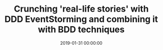 ---
title: 'Crunching ''real-life stories'' with DDD EventStorming and combining it with BDD techniques'
description: >
 To really understand what our users will need, we want to have a first-hand experience from 'real-life stories' before we can model and create our software. While both the DDD and BDD techniques emphasis on ‘real-life stories’ by doing collaborative deliberate learning, they both focus on different goals. DDD focuses more on creating bounded contexts in which a single model is created, BDD focuses more on different scenarios and can create executable specifications as an outcome. By doing EventStorming and using techniques from BDD based on feature mapping, such as Example Mapping, we can create more insights. We can simultaneously create a model and executable specifications for our user needs. This way, we can write software and tests which matches the shared understanding of the user, creating a ubiquitous language. Value will be shipped at a faster pace.
 <br />
 <br />
 In this hands-on session, we start with a Process EventStorming. We will use Example Mapping to get more insights into our process. Eventually, I will show you how the outcome can drive our Software Modelling EventStorming and create Executable Specifications. This way we can create a ubiquitous domain language that we can use in our application and test code. You don't need a laptop for this session as the focus is on the discovery phase.
conference: 'DDD Europe'
type: 'hands-on'
location: 'Amsterdam, The Netherlands'
website: 'https://dddeurope.com/2019/'
date: 2019-01-31 00:00:00
featured_image: 'https://res.cloudinary.com/value-object/image/upload/c_scale,h_300/v1526848980/dddeu19_site/DDDEU_logo_transparent_text_only_gray_edit.png'
---